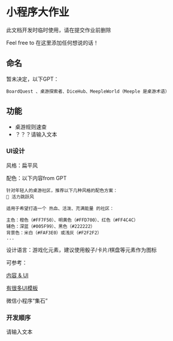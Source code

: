 # 小程序大作业

此文档开发时临时使用，请在提交作业前删除

Feel free to 在这里添加任何想说的话！

## 命名

暂未决定，以下GPT：

```
BoardQuest 、桌游探索者、DiceHub、MeepleWorld（Meeple 是桌游术语）
```

## 功能

- 桌游规则速查
- ？？？请输入文本

### UI设计

风格：扁平风

配色：以下内容from GPT

```
针对年轻人的桌游社区，推荐以下几种风格的配色方案：
🎨 活力跳跃风

适用于希望打造一个 热血、活泼、充满能量 的社区：

主色：橙色（#FF7F50）、明黄色（#FFD700）、红色（#FF4C4C）
辅色：深蓝（#005F99）、黑色（#222222）
背景色：米白（#FAF3E0）或浅灰（#F2F2F2）
...
```

设计语言：游戏化元素，建议使用骰子/卡片/棋盘等元素作为图标

可参考：

[内容 & UI](https://board-games.fandom.com/wiki/Board_Games_Wiki)

[有很多UI模板]( )

微信小程序“集石”

### 开发顺序

请输入文本